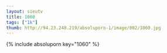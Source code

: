 ```yaml
--- 
layout: sieutv
title: 1060
tags: ["1k"]
thumb: http://94.23.248.219/absoluporn-1/image/002/1060.jpg
---
```

{% include absoluporn key="1060" %} 
